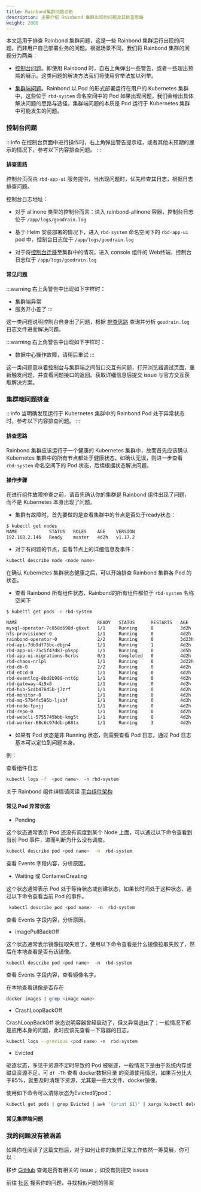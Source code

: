 ```yaml
---
title: Rainbond集群问题诊断
description: 主要介绍 Rainbond 集群出现的问题及其排查思路
weight: 2000
---
```


本文适用于排查 Rainbond 集群问题，这是一些 Rainbond 集群运行出现的问题，而非用户自己部署业务的问题。根据场景不同，我们将 Rainbond 集群的问题分为两类：

- [控制台问题](#控制台问题)。即使用 Rainbond 时，自右上角弹出一些警告，或者一些超出预期的展示。这类问题的解决方法我们将使用穷举法加以列举。

- [集群端问题](#集群端问题排查)。Rainbond 以 Pod 的形式部署运行在用户的 Kubernetes 集群中，这些位于 `rbd-system` 命名空间中的 Pod 如果出现问题，我们会给出具体解决问题的思路与途径。集群端问题的本质是 Pod 运行于 Kubernetes 集群中可能发生的问题。


### 控制台问题

:::info
在控制台页面中进行操作时，右上角弹出警告提示框，或者其他未预期的展示的情况下，参考以下内容排查问题。
:::

#### 排查思路

控制台页面由 `rbd-app-ui` 服务提供，当出现问题时，优先检查其日志，根据日志排查问题。

控制台日志地址：

- 对于 allinone 类型的控制台而言：进入 rainbond-allinone 容器，控制台日志位于 `/app/logs/goodrain.log` 

- 基于 Helm 安装部署的情况下，进入 `rbd-system` 命名空间下的 `rbd-app-ui` pod 中，控制台日志位于 `/app/logs/goodrain.log` 

- 对于将[控制台迁移](/docs/user-operations/deploy/install-with-ui/console-recover)至集群中的情况，进入 console 组件的 Web终端，控制台日志位于 `/app/logs/goodrain.log` 

#### 常见问题

:::warning
右上角警告中出现如下字样时：
- 集群端异常
- 服务开小差了
:::

这一类问题说明控制台自身出了问题，根据 [排查思路](#排查思路) 查询并分析 `goodrain.log` 日志文件进而解决问题。

:::warning
右上角警告中出现如下字样时：
- 数据中心操作故障，请稍后重试
:::

这一类问题意味着控制台与集群端之间借口交互有问题，打开浏览器调试页面，重新触发问题，并查看问题接口的返回。获取详细信息后提交 issue 与官方交互获取解决方案。
### 集群端问题排查

:::info
当明确发现运行于 Kubernetes 集群中的 Rainbond Pod 处于异常状态时，参考以下内容排查问题。
::: 
#### 排查思路

Rainbond 集群应该运行于一个健康的 Kubernetes 集群中，故而首先应该确认 Kubernetes 集群中的所有节点都处于健康状态。如确认无误，则进一步查看 `rbd-system` 命名空间下的 Pod 状态，后续根据状态解决问题。

#### 操作步骤

在进行组件故障排查之前，请首先确认你的集群是 Rainbond 组件出现了问题，而不是 Kubernetes 本身出现了问题。

- 集群有故障时，首先要做的是查看集群中的节点是否处于ready状态：

```bash
$ kubectl get nodes 
NAME            STATUS   ROLES    AGE    VERSION
192.168.2.146   Ready    master   4d2h   v1.17.2
```

- 对于有问题的节点，查看节点上的详细信息及事件：

```bash
kubectl describe node <node name>
```

在确认 Kubernetes 集群状态健康之后，可以开始排查 Rainbond 集群各 Pod 的状态。

- 查看 Rainbond 所有组件状态，Rainbond的所有组件都位于 `rbd-system` 名称空间下

```bash
$ kubectl get pods -n rbd-system

NAME                              READY   STATUS      RESTARTS   AGE
mysql-operator-7c858d698d-g6xvt   1/1     Running     0          3d2h
nfs-provisioner-0                 1/1     Running     0          4d2h
rainbond-operator-0               2/2     Running     0          3d23h
rbd-api-7db9df75bc-dbjn4          1/1     Running     1          4d2h
rbd-app-ui-75c5f47d87-p5spp       1/1     Running     0          3d5h
rbd-app-ui-migrations-6crbs       0/1     Completed   0          4d2h
rbd-chaos-nrlpl                   1/1     Running     0          3d22h
rbd-db-0                          2/2     Running     0          4d2h
rbd-etcd-0                        1/1     Running     0          4d2h
rbd-eventlog-8bd8b988-ntt6p       1/1     Running     0          4d2h
rbd-gateway-4z9x8                 1/1     Running     0          4d2h
rbd-hub-5c4b478d5b-j7zrf          1/1     Running     0          4d2h
rbd-monitor-0                     1/1     Running     0          4d2h
rbd-mq-57b4fc595b-ljsbf           1/1     Running     0          4d2h
rbd-node-tpxjj                    1/1     Running     0          4d2h
rbd-repo-0                        1/1     Running     0          4d2h
rbd-webcli-5755745bbb-kmg5t       1/1     Running     0          4d2h
rbd-worker-68c6c97ddb-p68tx       1/1     Running     3          4d2h
```

- 如果有 Pod 状态是非 Running 状态，则需要查看 Pod 日志，通过 Pod 日志基本可以定位到问题本身。

例：

查看组件日志

```bash
kubectl logs -f  <pod name>  -n rbd-system
```

关于 Rainbond 组件详情请阅读 [平台组件架构](../op-guide/component-description)

#### 常见 Pod 异常状态

- Pending

这个状态通常表示 Pod 还没有调度到某个 Node 上面，可以通过以下命令查看到当前 Pod 事件，进而判断为什么没有调度。


```bash
kubectl describe pod <pod name>  -n  rbd-system
```

查看 Events 字段内容，分析原因。

- Waiting 或 ContainerCreating

这个状态通常表示 Pod 处于等待状态或创建状态，如果长时间处于这种状态，通过以下命令查看当前 Pod 的事件。

```bash
 kubectl describe pod <pod name>  -n  rbd-system
```

查看 Events 字段内容，分析原因。

- imagePullBackOff 

这个状态通常表示镜像拉取失败了，使用以下命令查看是什么镜像拉取失败了，然后在本地查看是否有该镜像。

```bash
kubectl describe pod <pod name>  -n  rbd-system
```
查看 Events 字段内容，查看镜像名字。

在本地查看镜像是否存在

```bash
docker images | grep <image name>
```

- CrashLoopBackOff

CrashLoopBackOff 状态说明容器曾经启动了，但又异常退出了；一般情况下都是应用本身的问题，此时应该先查看一下容器的日志。

```bash
kubectl logs --previous <pod name> -n  rbd-system
```

- Evicted

驱逐状态，多见于资源不足时导致的 Pod 被驱逐，一般情况下是由于系统内存或磁盘资源不足，可 `df -Th` 查看 docker数据目录 的资源使用情况，如果百分比大于85%，就要及时清理下资源，尤其是一些大文件、docker镜像。

使用如下命令可以清除状态为Evicted的pod：

```bash
kubectl get pods | grep Evicted | awk '{print $1}' | xargs kubectl delete pod
```

#### 常见集群端问题




### 我的问题没有被涵盖

如果你在阅读了这篇文档后，对于如何让你的集群正常工作依然一筹莫展，你可以：

移步 [GitHub](https://github.com/goodrain/rainbond/issues) 查询是否有相关的 issue ，如没有则提交 issues

前往 [社区](https://t.goodrain.com/) 搜索你的问题，寻找相似问题的答案